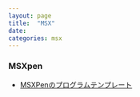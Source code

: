 ```yaml
---
layout: page
title:  "MSX"
date:   
categories: msx
---
```


### MSXpen

- [MSXPenのプログラムテンプレート](2024-05-07-msxpen-template.html)
